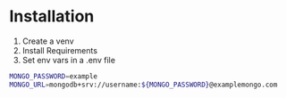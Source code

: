 # Installation
1. Create a venv
2. Install Requirements
3. Set env vars in a .env file
```bash
MONGO_PASSWORD=example
MONGO_URL=mongodb+srv://username:${MONGO_PASSWORD}@examplemongo.com
```